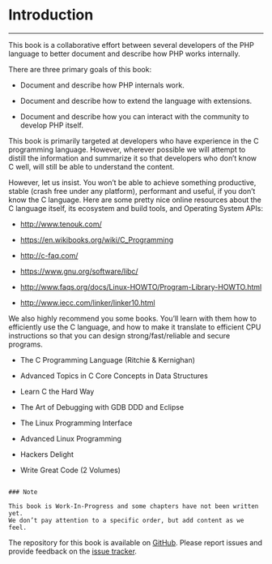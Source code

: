 # Introduction
____________

This book is a collaborative effort between several developers of the PHP language to better document and describe how PHP works internally.

There are three primary goals of this book:

* Document and describe how PHP internals work.

* Document and describe how to extend the language with extensions.

* Document and describe how you can interact with the community to develop PHP itself.

This book is primarily targeted at developers who have experience in the C programming language. However, wherever possible we will attempt to distill the information and summarize it so that developers who don’t know C well, will still be able to understand the content.

However, let us insist. You won’t be able to achieve something productive, stable (crash free under any platform), performant and useful, if you don’t know the C language. Here are some pretty nice online resources about the C language itself, its ecosystem and build tools, and Operating System APIs:

* http://www.tenouk.com/

* https://en.wikibooks.org/wiki/C_Programming

* http://c-faq.com/

* https://www.gnu.org/software/libc/

* http://www.faqs.org/docs/Linux-HOWTO/Program-Library-HOWTO.html

* http://www.iecc.com/linker/linker10.html

We also highly recommend you some books. You’ll learn with them how to efficiently use the C language, and how to make it translate to efficient CPU instructions so that you can design strong/fast/reliable and secure programs.

* The C Programming Language (Ritchie & Kernighan)

* Advanced Topics in C Core Concepts in Data Structures

* Learn C the Hard Way

* The Art of Debugging with GDB DDD and Eclipse

* The Linux Programming Interface

* Advanced Linux Programming

* Hackers Delight

* Write Great Code (2 Volumes)

```

### Note

This book is Work-In-Progress and some chapters have not been written yet. 
We don’t pay attention to a specific order, but add content as we feel.

```

The repository for this book is available on [GitHub](https://github.com/phpinternalsbook/PHP-Internals-Book). Please report issues and provide feedback on the [issue tracker](https://github.com/phpinternalsbook/PHP-Internals-Book/issues).